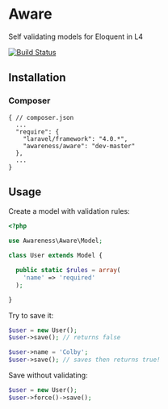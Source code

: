 # Aware
Self validating models for Eloquent in L4

[![Build Status](https://travis-ci.org/awareness/aware.png?branch=master)](https://travis-ci.org/awareness/aware)

## Installation

### Composer

```
{ // composer.json
  ...
  "require": {
    "laravel/framework": "4.0.*",
    "awareness/aware": "dev-master"
  },
  ...
}
```

## Usage

Create a model with validation rules:

```php
<?php

use Awareness\Aware\Model;

class User extends Model {

  public static $rules = array(
    'name' => 'required'
  );

}
```

Try to save it:

```php
$user = new User();
$user->save(); // returns false

$user->name = 'Colby';
$user->save(); // saves then returns true!
```

Save without validating:

```php
$user = new User();
$user->force()->save();
```
